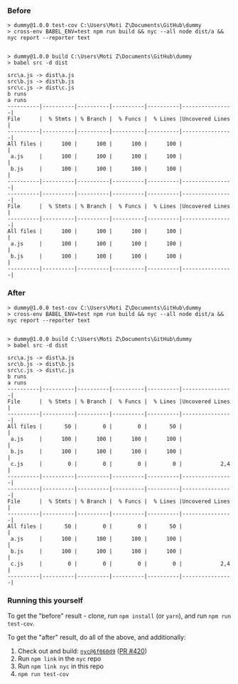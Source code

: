 
### Before

```
> dummy@1.0.0 test-cov C:\Users\Moti Z\Documents\GitHub\dummy
> cross-env BABEL_ENV=test npm run build && nyc --all node dist/a && nyc report --reporter text


> dummy@1.0.0 build C:\Users\Moti Z\Documents\GitHub\dummy
> babel src -d dist

src\a.js -> dist\a.js
src\b.js -> dist\b.js
src\c.js -> dist\c.js
b runs
a runs
----------|----------|----------|----------|----------|----------------|
File      |  % Stmts | % Branch |  % Funcs |  % Lines |Uncovered Lines |
----------|----------|----------|----------|----------|----------------|
All files |      100 |      100 |      100 |      100 |                |
 a.js     |      100 |      100 |      100 |      100 |                |
 b.js     |      100 |      100 |      100 |      100 |                |
----------|----------|----------|----------|----------|----------------|
----------|----------|----------|----------|----------|----------------|
File      |  % Stmts | % Branch |  % Funcs |  % Lines |Uncovered Lines |
----------|----------|----------|----------|----------|----------------|
All files |      100 |      100 |      100 |      100 |                |
 a.js     |      100 |      100 |      100 |      100 |                |
 b.js     |      100 |      100 |      100 |      100 |                |
----------|----------|----------|----------|----------|----------------|
```

### After

```
> dummy@1.0.0 test-cov C:\Users\Moti Z\Documents\GitHub\dummy
> cross-env BABEL_ENV=test npm run build && nyc --all node dist/a && nyc report --reporter text


> dummy@1.0.0 build C:\Users\Moti Z\Documents\GitHub\dummy
> babel src -d dist

src\a.js -> dist\a.js
src\b.js -> dist\b.js
src\c.js -> dist\c.js
b runs
a runs
----------|----------|----------|----------|----------|----------------|
File      |  % Stmts | % Branch |  % Funcs |  % Lines |Uncovered Lines |
----------|----------|----------|----------|----------|----------------|
All files |       50 |        0 |        0 |       50 |                |
 a.js     |      100 |      100 |      100 |      100 |                |
 b.js     |      100 |      100 |      100 |      100 |                |
 c.js     |        0 |        0 |        0 |        0 |            2,4 |
----------|----------|----------|----------|----------|----------------|
----------|----------|----------|----------|----------|----------------|
File      |  % Stmts | % Branch |  % Funcs |  % Lines |Uncovered Lines |
----------|----------|----------|----------|----------|----------------|
All files |       50 |        0 |        0 |       50 |                |
 a.js     |      100 |      100 |      100 |      100 |                |
 b.js     |      100 |      100 |      100 |      100 |                |
 c.js     |        0 |        0 |        0 |        0 |            2,4 |
----------|----------|----------|----------|----------|----------------|
```

### Running this yourself

To get the "before" result - clone, run `npm install` (or `yarn`), and run `npm run test-cov`.

To get the "after" result, do all of the above, and additionally:

1. Check out and build: [`nyc@6f060d9`](https://github.com/motiz88/nyc/commit/6f060d9806d708f0fd174e9e5f8f6c87499368ba) ([PR #420](https://github.com/istanbuljs/nyc/pull/420))
2. Run `npm link` in the `nyc` repo
3. Run `npm link nyc` in this repo
4. `npm run test-cov`
